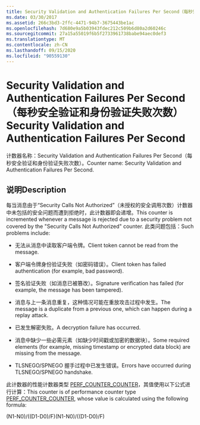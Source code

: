 ```yaml
---
title: Security Validation and Authentication Failures Per Second（每秒安全验证和身份验证失败次数）
ms.date: 03/30/2017
ms.assetid: 266c3bd3-2ffc-4471-94b7-3675443be1ac
ms.openlocfilehash: 7d680e9a5b03943fdec212c509b6d80a2d60246c
ms.sourcegitcommit: 27a15a55019f6b5f2733961738babe94aec0def3
ms.translationtype: MT
ms.contentlocale: zh-CN
ms.lasthandoff: 09/15/2020
ms.locfileid: "90559130"
---
```

# <a name="security-validation-and-authentication-failures-per-second"></a><span data-ttu-id="9e663-102">Security Validation and Authentication Failures Per Second（每秒安全验证和身份验证失败次数）</span><span class="sxs-lookup"><span data-stu-id="9e663-102">Security Validation and Authentication Failures Per Second</span></span>
<span data-ttu-id="9e663-103">计数器名称：Security Validation and Authentication Failures Per Second（每秒安全验证和身份验证失败次数）。</span><span class="sxs-lookup"><span data-stu-id="9e663-103">Counter name: Security Validation and Authentication Failures Per Second.</span></span>  
  
## <a name="description"></a><span data-ttu-id="9e663-104">说明</span><span class="sxs-lookup"><span data-stu-id="9e663-104">Description</span></span>  
 <span data-ttu-id="9e663-105">每当消息由于“Security Calls Not Authorized”（未授权的安全调用次数）计数器中未包括的安全问题而遭到拒绝时，此计数器即会递增。</span><span class="sxs-lookup"><span data-stu-id="9e663-105">This counter is incremented whenever a message is rejected due to a security problem not covered by the "Security Calls Not Authorized" counter.</span></span> <span data-ttu-id="9e663-106">此类问题包括：</span><span class="sxs-lookup"><span data-stu-id="9e663-106">Such problems include:</span></span>  
  
- <span data-ttu-id="9e663-107">无法从消息中读取客户端令牌。</span><span class="sxs-lookup"><span data-stu-id="9e663-107">Client token cannot be read from the message.</span></span>  
  
- <span data-ttu-id="9e663-108">客户端令牌身份验证失败（如密码错误）。</span><span class="sxs-lookup"><span data-stu-id="9e663-108">Client token has failed authentication (for example, bad password).</span></span>  
  
- <span data-ttu-id="9e663-109">签名验证失败（如消息已被篡改）。</span><span class="sxs-lookup"><span data-stu-id="9e663-109">Signature verification has failed (for example, the message has been tampered).</span></span>  
  
- <span data-ttu-id="9e663-110">消息与上一条消息重复，这种情况可能在重放攻击过程中发生。</span><span class="sxs-lookup"><span data-stu-id="9e663-110">The message is a duplicate from a previous one, which can happen during a replay attack.</span></span>  
  
- <span data-ttu-id="9e663-111">已发生解密失败。</span><span class="sxs-lookup"><span data-stu-id="9e663-111">A decryption failure has occurred.</span></span>  
  
- <span data-ttu-id="9e663-112">消息中缺少一些必需元素（如缺少时间戳或加密的数据块）。</span><span class="sxs-lookup"><span data-stu-id="9e663-112">Some required elements (for example, missing timestamp or encrypted data block) are missing from the message.</span></span>  
  
- <span data-ttu-id="9e663-113">TLSNEGO/SPNEGO 握手过程中已发生错误。</span><span class="sxs-lookup"><span data-stu-id="9e663-113">Errors have occurred during TLSNEGO/SPNEGO handshake.</span></span>  
  
 <span data-ttu-id="9e663-114">此计数器的性能计数器类型 [PERF_COUNTER_COUNTER](/previous-versions/windows/it-pro/windows-server-2003/cc740048(v=ws.10))，其值使用以下公式进行计算：</span><span class="sxs-lookup"><span data-stu-id="9e663-114">This counter is of performance counter type [PERF_COUNTER_COUNTER](/previous-versions/windows/it-pro/windows-server-2003/cc740048(v=ws.10)), whose value is calculated using the following formula:</span></span>  
  
 <span data-ttu-id="9e663-115">(N1-N0)/((D1-D0)/F)</span><span class="sxs-lookup"><span data-stu-id="9e663-115">(N1-N0)/((D1-D0)/F)</span></span>
